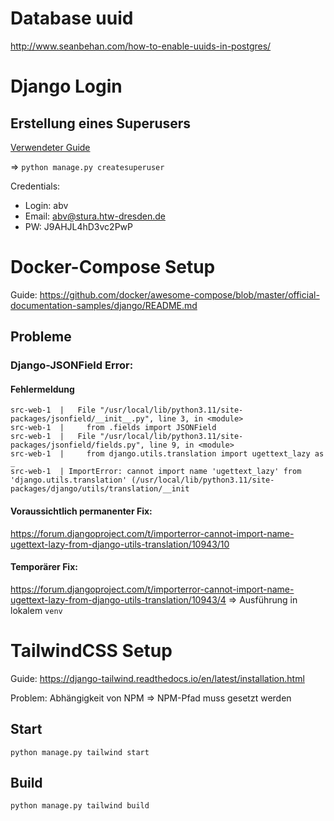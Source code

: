 # Database uuid
http://www.seanbehan.com/how-to-enable-uuids-in-postgres/


# Django Login

## Erstellung eines Superusers

[Verwendeter Guide](https://learndjango.com/tutorials/django-login-and-logout-tutorial)

=> `python manage.py createsuperuser`

Credentials:
* Login:    abv
* Email:    abv@stura.htw-dresden.de
* PW:       J9AHJL4hD3vc2PwP


# Docker-Compose Setup
Guide: https://github.com/docker/awesome-compose/blob/master/official-documentation-samples/django/README.md

## Probleme

### Django-JSONField Error:

#### Fehlermeldung

```
src-web-1  |   File "/usr/local/lib/python3.11/site-packages/jsonfield/__init__.py", line 3, in <module>
src-web-1  |     from .fields import JSONField
src-web-1  |   File "/usr/local/lib/python3.11/site-packages/jsonfield/fields.py", line 9, in <module>
src-web-1  |     from django.utils.translation import ugettext_lazy as _
src-web-1  | ImportError: cannot import name 'ugettext_lazy' from 'django.utils.translation' (/usr/local/lib/python3.11/site-packages/django/utils/translation/__init
```

#### Voraussichtlich permanenter Fix:
https://forum.djangoproject.com/t/importerror-cannot-import-name-ugettext-lazy-from-django-utils-translation/10943/10

#### Temporärer Fix:
https://forum.djangoproject.com/t/importerror-cannot-import-name-ugettext-lazy-from-django-utils-translation/10943/4
=> Ausführung in lokalem `venv`

# TailwindCSS Setup

Guide: https://django-tailwind.readthedocs.io/en/latest/installation.html

Problem: Abhängigkeit von NPM => NPM-Pfad muss gesetzt werden

## Start

`python manage.py tailwind start`

## Build

`python manage.py tailwind build`